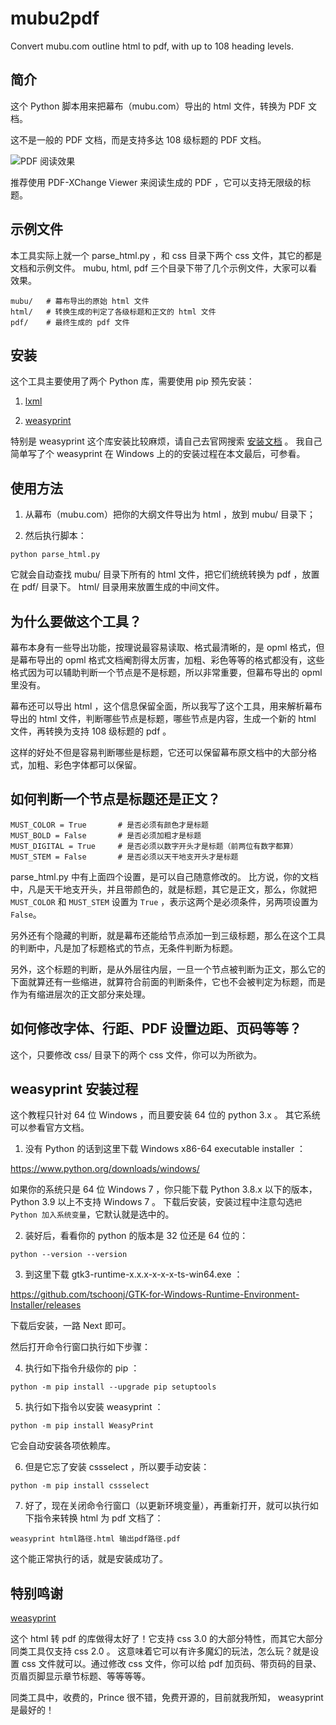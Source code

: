 # mubu2pdf
Convert mubu.com outline html to pdf, with up to 108 heading levels. 

## 简介
这个 Python 脚本用来把幕布（mubu.com）导出的 html 文件，转换为 PDF 文档。

这不是一般的 PDF 文档，而是支持多达 108 级标题的 PDF 文档。

![PDF 阅读效果](https://github.com/vagra/mubu2pdf/raw/main/images/pdf.jpg)

推荐使用 PDF-XChange Viewer 来阅读生成的 PDF ，它可以支持无限级的标题。

## 示例文件
本工具实际上就一个 parse_html.py ，和 css 目录下两个 css 文件，其它的都是文档和示例文件。
mubu, html, pdf 三个目录下带了几个示例文件，大家可以看效果。
```
mubu/   # 幕布导出的原始 html 文件
html/   # 转换生成的判定了各级标题和正文的 html 文件
pdf/    # 最终生成的 pdf 文件
```

## 安装

这个工具主要使用了两个 Python 库，需要使用 pip 预先安装：

1. [lxml](https://github.com/lxml/lxml)

2. [weasyprint](https://github.com/Kozea/WeasyPrint)

特别是 weasyprint 这个库安装比较麻烦，请自己去官网搜索 [安装文档](https://weasyprint.readthedocs.io/en/stable/install.html) 。
我自己简单写了个 weasyprint 在 Windows 上的的安装过程在本文最后，可参看。

## 使用方法

1. 从幕布（mubu.com）把你的大纲文件导出为 html ，放到 mubu/ 目录下；

2. 然后执行脚本： 

```
python parse_html.py
```

它就会自动查找 mubu/ 目录下所有的 html 文件，把它们统统转换为 pdf ，放置在 pdf/ 目录下。
html/ 目录用来放置生成的中间文件。

## 为什么要做这个工具？

幕布本身有一些导出功能，按理说最容易读取、格式最清晰的，是 opml 格式，但是幕布导出的 opml 格式文档阉割得太厉害，加粗、彩色等等的格式都没有，这些格式因为可以辅助判断一个节点是不是标题，所以非常重要，但幕布导出的 opml 里没有。

幕布还可以导出 html ，这个信息保留全面，所以我写了这个工具，用来解析幕布导出的 html 文件，判断哪些节点是标题，哪些节点是内容，生成一个新的 html 文件，再转换为支持 108 级标题的 pdf 。

这样的好处不但是容易判断哪些是标题，它还可以保留幕布原文档中的大部分格式，加粗、彩色字体都可以保留。

## 如何判断一个节点是标题还是正文？
```
MUST_COLOR = True       # 是否必须有颜色才是标题
MUST_BOLD = False       # 是否必须加粗才是标题
MUST_DIGITAL = True     # 是否必须以数字开头才是标题（前两位有数字都算）
MUST_STEM = False       # 是否必须以天干地支开头才是标题
```
parse_html.py 中有上面四个设置，是可以自己随意修改的。
比方说，你的文档中，凡是天干地支开头，并且带颜色的，就是标题，其它是正文，那么，你就把 `MUST_COLOR` 和 `MUST_STEM` 设置为 `True` ，表示这两个是必须条件，另两项设置为 `False`。

另外还有个隐藏的判断，就是幕布还能给节点添加一到三级标题，那么在这个工具的判断中，凡是加了标题格式的节点，无条件判断为标题。

另外，这个标题的判断，是从外层往内层，一旦一个节点被判断为正文，那么它的下面就算还有一些缩进，就算符合前面的判断条件，它也不会被判定为标题，而是作为有缩进层次的正文部分来处理。

## 如何修改字体、行距、PDF 设置边距、页码等等？
这个，只要修改 css/ 目录下的两个 css 文件，你可以为所欲为。

## weasyprint 安装过程

这个教程只针对 64 位 Windows ，而且要安装 64 位的 python 3.x 。
其它系统可以参看官方文档。

1. 没有 Python 的话到这里下载 Windows x86-64 executable installer ：

https://www.python.org/downloads/windows/

如果你的系统只是 64 位 Windows 7 ，你只能下载 Python 3.8.x 以下的版本， Python 3.9 以上不支持 Windows 7 。
下载后安装，安装过程中注意勾选`把 Python 加入系统变量`，它默认就是选中的。

2. 装好后，看看你的 python 的版本是 32 位还是 64 位的：
```
python --version --version
```

3. 到这里下载 gtk3-runtime-x.x.x-x-x-x-ts-win64.exe ：

https://github.com/tschoonj/GTK-for-Windows-Runtime-Environment-Installer/releases

下载后安装，一路 Next 即可。

然后打开命令行窗口执行如下步骤：

4. 执行如下指令升级你的 pip ：
```
python -m pip install --upgrade pip setuptools
```

5. 执行如下指令以安装 weasyprint ：
```
python -m pip install WeasyPrint
```
它会自动安装各项依赖库。

6. 但是它忘了安装 cssselect ，所以要手动安装：
```
python -m pip install cssselect
```

7. 好了，现在关闭命令行窗口（以更新环境变量），再重新打开，就可以执行如下指令来转换 html 为 pdf 文档了：
```
weasyprint html路径.html 输出pdf路径.pdf
```
这个能正常执行的话，就是安装成功了。

## 特别鸣谢

[weasyprint](https://github.com/Kozea/WeasyPrint)

这个 html 转 pdf 的库做得太好了！它支持 css 3.0 的大部分特性，而其它大部分同类工具仅支持 css 2.0 。
这意味着它可以有许多魔幻的玩法，怎么玩？就是设置 css 文件就可以。通过修改 css 文件，你可以给 pdf 加页码、带页码的目录、页眉页脚显示章节标题、等等等等。

同类工具中，收费的，Prince 很不错，免费开源的，目前就我所知， weasyprint 是最好的！
